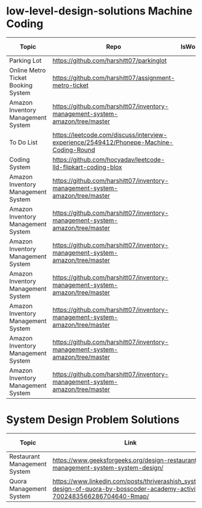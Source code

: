 # low-level-design-solutions Machine Coding
|  Topic | Repo   | IsWorking  | Extra Links  |   |
|---|---|---|---|---|
|  Parking Lot | https://github.com/harshitt07/parkinglot  |   |   |   |
|  Online Metro Ticket Booking System | https://github.com/harshitt07/assignment-metro-ticket  |   |   |   |
|  Amazon Inventory Management System | https://github.com/harshitt07/inventory-management-system-amazon/tree/master  |   |   |   |
| To Do List| https://leetcode.com/discuss/interview-experience/2549412/Phonepe-Machine-Coding-Round |   |   |   |
|  Coding System | https://github.com/hocyadav/leetcode-lld-flipkart-coding-blox  |   |   |   |
|  Amazon Inventory Management System | https://github.com/harshitt07/inventory-management-system-amazon/tree/master  |   |   |   |
|  Amazon Inventory Management System | https://github.com/harshitt07/inventory-management-system-amazon/tree/master  |   |   |   |
|  Amazon Inventory Management System | https://github.com/harshitt07/inventory-management-system-amazon/tree/master  |   |   |   |
|  Amazon Inventory Management System | https://github.com/harshitt07/inventory-management-system-amazon/tree/master  |   |   |   |
|  Amazon Inventory Management System | https://github.com/harshitt07/inventory-management-system-amazon/tree/master  |   |   |   |
|  Amazon Inventory Management System | https://github.com/harshitt07/inventory-management-system-amazon/tree/master  |   |   |   |
|  Amazon Inventory Management System | https://github.com/harshitt07/inventory-management-system-amazon/tree/master  |   |   |   ||  Amazon Inventory Management System | https://github.com/harshitt07/inventory-management-system-amazon/tree/master  |   |   |   |


# System Design Problem Solutions
|  Topic | Link   |  Extra Links  |
|---------|-------|---------------|
| Restaurant Management System |  https://www.geeksforgeeks.org/design-restaurant-management-system-system-design/       |        |
| Quora Management System| https://www.linkedin.com/posts/thriverashish_system-design-of-quora-by-bosscoder-academy-activity-7002483566286704640-Rmap/   |        |


